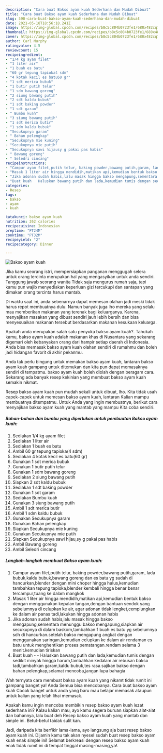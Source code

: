 ```yaml
---
description: "Cara buat Bakso ayam kuah Sederhana dan Mudah Dibuat"
title: "Cara buat Bakso ayam kuah Sederhana dan Mudah Dibuat"
slug: 590-cara-buat-bakso-ayam-kuah-sederhana-dan-mudah-dibuat
date: 2021-05-18T18:56:18.241Z
image: https://img-global.cpcdn.com/recipes/b8c5c804b0723fe1/680x482cq70/bakso-ayam-kuah-foto-resep-utama.jpg
thumbnail: https://img-global.cpcdn.com/recipes/b8c5c804b0723fe1/680x482cq70/bakso-ayam-kuah-foto-resep-utama.jpg
cover: https://img-global.cpcdn.com/recipes/b8c5c804b0723fe1/680x482cq70/bakso-ayam-kuah-foto-resep-utama.jpg
author: Carl Murphy
ratingvalue: 4.5
reviewcount: 15
recipeingredient:
- "1/4 kg ayam filet"
- "1 liter air"
- "1 buah es batu"
- "60 gr tepung tapioka4 sdm"
- "4 kotak kecil es batu60 gr"
- "1 sdt merica bubuk"
- "1 butir putih telur"
- "1 sdm bawang goreng"
- "2 siung bawang putih"
- "2 sdt kaldu bubuk"
- "1 sdt baking powder"
- "1 sdt garam"
- " Bumbu kuah"
- "3 siung bawang putih"
- "1 sdt merica butir"
- "1 sdm kaldu bubuk"
- "Secukupnya garam"
- " Bahan pelengkap"
- "Secukupnya mie kuning"
- "Secukupnya mie putih"
- "Secukupnya sawi hijausy g pakai pas habis"
- " Bawang goreng"
- " Seledri cincang"
recipeinstructions:
- "Campur ayam filet,putih telur, baking powder,bawang putih,garam, lada bubuk,kaldu bubuk,bawang goreng dan es batu yg sudah di hancurkan,blender dengan mini choper hingga halus,kemudian tambahkan tepung tapioka,blender kembali hingga benar benar tercampur,tuang ke dalam mangkok"
- "Masak 1 liter air hingga mendidih,matikan api,kemudian bentuk bakso dengan menggunakan kepalan tangan,dengan bantuan sendok yang sebelumnya di celupkan ke air, agar adonan tidak lengket,cemplungkan ke dalam air panas tadi,lakukan hingga adonan habis"
- "Jika adonan sudah habis,lalu masak hingga bakso mengapung,sementara menunggu bakso mengapung,siapkan air secukupnya di dalam baskom,tambahkan 1 buah es batu yg sebelumnya sdh di hancurkan.setelah bakso mengapung angkat dengan menggunakan saringan,kemudian celupkan ke dalam air rendaman es batu untuk menghentikan proses pematangan.rendam selama 3 menit.kemudian tiriskan"
- "Buat kuah   Haluskan bawang putih dan lada,kemudian tumis dengan sedikit minyak hingga harum,tambahkan kedalam air rebusan bakso tadi,tambahkan garam,kaldu bubuk,tes rasa.sajikan bakso dengan bahan pelengkap,selamat mencoba,jangan lupa bahagia"
categories:
- Resep
tags:
- bakso
- ayam
- kuah

katakunci: bakso ayam kuah 
nutrition: 262 calories
recipecuisine: Indonesian
preptime: "PT24M"
cooktime: "PT32M"
recipeyield: "2"
recipecategory: Dinner

---
```



![Bakso ayam kuah](https://img-global.cpcdn.com/recipes/b8c5c804b0723fe1/680x482cq70/bakso-ayam-kuah-foto-resep-utama.jpg)

Jika kamu seorang istri, mempersiapkan panganan menggugah selera untuk orang tercinta merupakan hal yang mengasyikan untuk anda sendiri. Tanggung jawab seorang  wanita Tidak saja mengurus rumah saja, tapi kamu pun wajib menyediakan keperluan gizi tercukupi dan santapan yang dimakan orang tercinta harus mantab.

Di waktu  saat ini, anda sebenarnya dapat memesan olahan jadi meski tidak harus repot membuatnya dulu. Namun banyak juga lho mereka yang selalu mau memberikan makanan yang terenak bagi keluarganya. Karena, menyajikan masakan yang dibuat sendiri jauh lebih bersih dan bisa menyesuaikan makanan tersebut berdasarkan makanan kesukaan keluarga. 



Apakah anda merupakan salah satu penyuka bakso ayam kuah?. Tahukah kamu, bakso ayam kuah adalah makanan khas di Nusantara yang sekarang digemari oleh kebanyakan orang dari hampir setiap daerah di Indonesia. Anda bisa memasak bakso ayam kuah olahan sendiri di rumahmu dan boleh jadi hidangan favorit di akhir pekanmu.

Anda tak perlu bingung untuk memakan bakso ayam kuah, lantaran bakso ayam kuah gampang untuk ditemukan dan kita pun dapat memasaknya sendiri di tempatmu. bakso ayam kuah boleh diolah dengan beragam cara. Sekarang ada banyak resep kekinian yang membuat bakso ayam kuah semakin nikmat.

Resep bakso ayam kuah pun mudah sekali untuk dibuat, lho. Kita tidak usah capek-capek untuk memesan bakso ayam kuah, lantaran Kalian mampu membuatnya ditempatmu. Untuk Anda yang ingin membuatnya, berikut cara menyajikan bakso ayam kuah yang mantab yang mampu Kita coba sendiri.

<!--inarticleads1-->

##### Bahan-bahan dan bumbu yang diperlukan untuk pembuatan Bakso ayam kuah:

1. Sediakan 1/4 kg ayam filet
1. Sediakan 1 liter air
1. Sediakan 1 buah es batu
1. Ambil 60 gr tepung tapioka(4 sdm)
1. Sediakan 4 kotak kecil es batu(60 gr)
1. Gunakan 1 sdt merica bubuk
1. Gunakan 1 butir putih telur
1. Gunakan 1 sdm bawang goreng
1. Sediakan 2 siung bawang putih
1. Siapkan 2 sdt kaldu bubuk
1. Sediakan 1 sdt baking powder
1. Gunakan 1 sdt garam
1. Sediakan  Bumbu kuah
1. Gunakan 3 siung bawang putih
1. Ambil 1 sdt merica butir
1. Ambil 1 sdm kaldu bubuk
1. Gunakan Secukupnya garam
1. Gunakan  Bahan pelengkap
1. Siapkan Secukupnya mie kuning
1. Gunakan Secukupnya mie putih
1. Siapkan Secukupnya sawi hijau,sy g pakai pas habis
1. Ambil  Bawang goreng
1. Ambil  Seledri cincang




<!--inarticleads2-->

##### Langkah-langkah membuat Bakso ayam kuah:

1. Campur ayam filet,putih telur, baking powder,bawang putih,garam, lada bubuk,kaldu bubuk,bawang goreng dan es batu yg sudah di hancurkan,blender dengan mini choper hingga halus,kemudian tambahkan tepung tapioka,blender kembali hingga benar benar tercampur,tuang ke dalam mangkok
1. Masak 1 liter air hingga mendidih,matikan api,kemudian bentuk bakso dengan menggunakan kepalan tangan,dengan bantuan sendok yang sebelumnya di celupkan ke air, agar adonan tidak lengket,cemplungkan ke dalam air panas tadi,lakukan hingga adonan habis
1. Jika adonan sudah habis,lalu masak hingga bakso mengapung,sementara menunggu bakso mengapung,siapkan air secukupnya di dalam baskom,tambahkan 1 buah es batu yg sebelumnya sdh di hancurkan.setelah bakso mengapung angkat dengan menggunakan saringan,kemudian celupkan ke dalam air rendaman es batu untuk menghentikan proses pematangan.rendam selama 3 menit.kemudian tiriskan
1. Buat kuah  -  - Haluskan bawang putih dan lada,kemudian tumis dengan sedikit minyak hingga harum,tambahkan kedalam air rebusan bakso tadi,tambahkan garam,kaldu bubuk,tes rasa.sajikan bakso dengan bahan pelengkap,selamat mencoba,jangan lupa bahagia




Wah ternyata cara membuat bakso ayam kuah yang nikamt tidak rumit ini gampang banget ya! Anda Semua bisa mencobanya. Cara buat bakso ayam kuah Cocok banget untuk anda yang baru mau belajar memasak ataupun untuk kalian yang telah lihai memasak.

Apakah kamu ingin mencoba membikin resep bakso ayam kuah lezat sederhana ini? Kalau kalian mau, ayo kamu segera buruan siapkan alat-alat dan bahannya, lalu buat deh Resep bakso ayam kuah yang mantab dan simple ini. Betul-betul taidak sulit kan. 

Jadi, daripada kita berfikir lama-lama, ayo langsung aja buat resep bakso ayam kuah ini. Dijamin kamu tak akan nyesel sudah buat resep bakso ayam kuah enak simple ini! Selamat berkreasi dengan resep bakso ayam kuah enak tidak rumit ini di tempat tinggal masing-masing,ya!.

